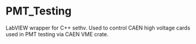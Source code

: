 # PMT_Testing
LabVIEW wrapper for C++ sethv. Used to control CAEN high voltage cards used in PMT testing via CAEN VME crate.
